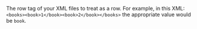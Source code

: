 The row tag of your XML files to treat as a row. For example, in this XML: ```<books><book>1</book><book>2</book></books>``` the appropriate value would be `book`.